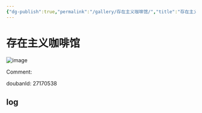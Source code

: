 ```yaml
---
{"dg-publish":true,"permalink":"/gallery/存在主义咖啡馆/","title":"存在主义咖啡馆","created":"2025-05-31T15:54:16.682+08:00"}
---
```



# 存在主义咖啡馆

![image](https://hiraeth-picbed.oss-cn-beijing.aliyuncs.com/20250531155416.webp)

Comment: 



doubanId: 27170538

## log

